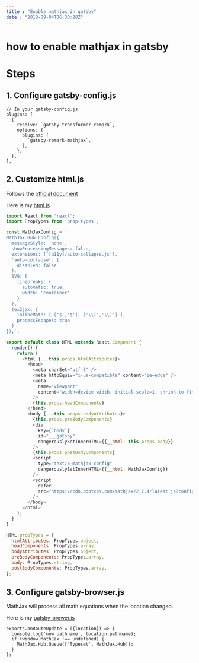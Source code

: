```yaml
---
title : "Enable mathjax in gatsby"
date : "2018-09-04T06:30:28Z"
---
```


# how to enable mathjax in gatsby

# Steps

## 1. Configure gatsby-config.js
```
// In your gatsby-config.js
plugins: [
  {
    resolve: `gatsby-transformer-remark`,
    options: {
      plugins: [
        `gatsby-remark-mathjax`,
      ],
    },
  },
],
```

## 2. Customize html.js
Follows the [official document](https://www.gatsbyjs.org/docs/custom-html/)   

Here is my [html.js](https://github.com/zhoumingjun/zhoumingjun.github.io/blob/develop/src/html.js)

```javascript
import React from 'react';
import PropTypes from 'prop-types';

const MathJaxConfig = `
MathJax.Hub.Config({
  messageStyle: 'none',
  showProcessingMessages: false,
  extensions: ['[a11y]/auto-collapse.js'],
  'auto-collapse': {
    disabled: false
  },
  SVG: {
    linebreaks: {
      automatic: true,
      width: 'container'
    }
  },
  tex2jax: {
    inlineMath: [ ['$','$'], ['\\(','\\)'] ],
    processEscapes: true
  }
});`;

export default class HTML extends React.Component {
  render() {
    return (
      <html {...this.props.htmlAttributes}>
        <head>
          <meta charSet="utf-8" />
          <meta httpEquiv="x-ua-compatible" content="ie=edge" />
          <meta
            name="viewport"
            content="width=device-width, initial-scale=1, shrink-to-fit=no"
          />
          {this.props.headComponents}
        </head>
        <body {...this.props.bodyAttributes}>
          {this.props.preBodyComponents}
          <div
            key={`body`}
            id="___gatsby"
            dangerouslySetInnerHTML={{__html: this.props.body}}
          />
          {this.props.postBodyComponents}
          <script
            type="text/x-mathjax-config"
            dangerouslySetInnerHTML={{__html: MathJaxConfig}}
          />
          <script
            defer
            src="https://cdn.bootcss.com/mathjax/2.7.4/latest.js?config=TeX-AMS_SVG"
          />
        </body>
      </html>
    );
  }
}

HTML.propTypes = {
  htmlAttributes: PropTypes.object,
  headComponents: PropTypes.array,
  bodyAttributes: PropTypes.object,
  preBodyComponents: PropTypes.array,
  body: PropTypes.string,
  postBodyComponents: PropTypes.array,
};

```

## 3. Configure gatsby-browser.js
MathJax will process all math equations when the location changed.

Here is my [gatsby-brower.js](https://github.com/zhoumingjun/zhoumingjun.github.io/blob/develop/gatsby-browser.js)

```
exports.onRouteUpdate = ({location}) => {
  console.log('new pathname', location.pathname);
  if (window.MathJax !== undefined) {
    MathJax.Hub.Queue(['Typeset', MathJax.Hub]);
  }
};

```